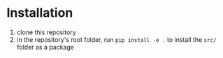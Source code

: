 # Installation

1. clone this repository
2. in the repository's root folder, run `pip install -e .` to install the `src/` folder as a package